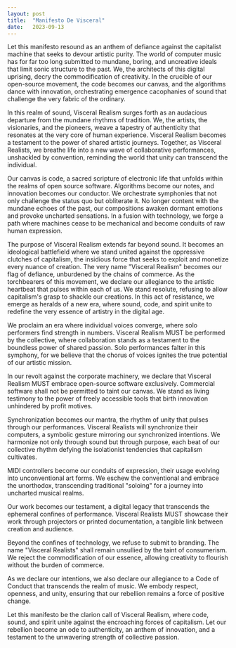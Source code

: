 ```yaml
---
layout: post
title:  "Manifesto De Visceral"
date:   2023-09-13
---
```

Let this manifesto resound as an anthem of defiance against the capitalist
machine that seeks to devour artistic purity. The world of computer music has
for far too long submitted to mundane, boring, and uncreative ideals that limit
sonic structure to the past. We, the architects of this digital uprising, decry
the commodification of creativity. In the crucible of our open-source movement,
the code becomes our canvas, and the algorithms dance with innovation,
orchestrating emergence cacophanies of sound that challenge the very fabric of
the ordinary.

In this realm of sound, Visceral Realism surges forth as an audacious departure
from the mundane rhythms of tradition. We, the artists, the visionaries, and
the pioneers, weave a tapestry of authenticity that resonates at the very core
of human experience. Visceral Realism becomes a testament to the power of
shared artistic journeys. Together, as Visceral Realists, we breathe life into
a new wave of collaborative performances, unshackled by convention, reminding
the world that unity can transcend the individual.

Our canvas is code, a sacred scripture of electronic life that unfolds within
the realms of open source software. Algorithms become our notes, and innovation
becomes our conductor. We orchestrate symphonies that not only challenge the
status quo but obliterate it. No longer content with the mundane echoes of the
past, our compositions awaken dormant emotions and provoke uncharted
sensations. In a fusion with technology, we forge a path where machines cease
to be mechanical and become conduits of raw human expression.

The purpose of Visceral Realism extends far beyond sound. It becomes an
ideological battlefield where we stand united against the oppressive clutches
of capitalism, the insidious force that seeks to exploit and monetize every
nuance of creation. The very name "Visceral Realism" becomes our flag of
defiance, unburdened by the chains of commerce. As the torchbearers of this
movement, we declare our allegiance to the artistic heartbeat that pulses
within each of us. We stand resolute, refusing to allow capitalism's grasp to
shackle our creations. In this act of resistance, we emerge as heralds of a new
era, where sound, code, and spirit unite to redefine the very essence of
artistry in the digital age.

We proclaim an era where individual voices converge, where solo performers find
strength in numbers. Visceral Realism MUST be performed by the collective,
where collaboration stands as a testament to the boundless power of shared
passion. Solo performances falter in this symphony, for we believe that the
chorus of voices ignites the true potential of our artistic mission.

In our revolt against the corporate machinery, we declare that Visceral Realism
MUST embrace open-source software exclusively. Commercial software shall not be
permitted to taint our canvas. We stand as living testimony to the power of
freely accessible tools that birth innovation unhindered by profit motives.

Synchronization becomes our mantra, the rhythm of unity that pulses through our
performances. Visceral Realists will synchronize their computers, a symbolic
gesture mirroring our synchronized intentions. We harmonize not only through
sound but through purpose, each beat of our collective rhythm defying the
isolationist tendencies that capitalism cultivates.

MIDI controllers become our conduits of expression, their usage evolving into
unconventional art forms. We eschew the conventional and embrace the
unorthodox, transcending traditional "soloing" for a journey into uncharted
musical realms.

Our work becomes our testament, a digital legacy that transcends the ephemeral
confines of performance. Visceral Realists MUST showcase their work through
projectors or printed documentation, a tangible link between creation and
audience.

Beyond the confines of technology, we refuse to submit to branding. The name
"Visceral Realists" shall remain unsullied by the taint of consumerism. We
reject the commodification of our essence, allowing creativity to flourish
without the burden of commerce.

As we declare our intentions, we also declare our allegiance to a Code of
Conduct that transcends the realm of music. We embody respect, openness, and
unity, ensuring that our rebellion remains a force of positive change.

Let this manifesto be the clarion call of Visceral Realism, where code, sound,
and spirit unite against the encroaching forces of capitalism. Let our
rebellion become an ode to authenticity, an anthem of innovation, and a
testament to the unwavering strength of collective passion.
